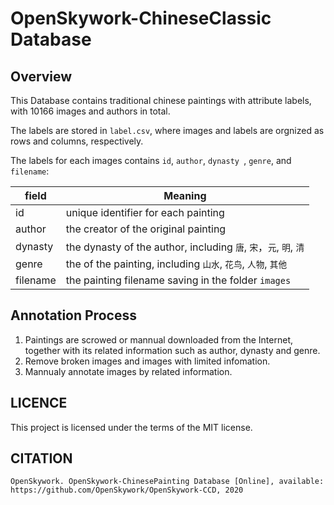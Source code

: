 # OpenSkywork-ChineseClassic Database

## Overview

This Database contains traditional chinese paintings with attribute labels, with 10166 images and authors in total.

The labels are stored in `label.csv`, where images and labels are orgnized as rows and columns, respectively.

The labels for each images contains `id`, `author`, `dynasty `, `genre`, and `filename`:

| field    | Meaning                                                      |
| -------- | ------------------------------------------------------------ |
| id       | unique identifier for each painting                          |
| author   | the creator of the original painting                         |
| dynasty  | the dynasty of the author, including `唐`, `宋`，`元`, `明`, `清` |
| genre    | the of the painting, including `山水`, `花鸟`, `人物`, `其他` |
| filename | the painting filename saving in the folder `images`          |

## Annotation Process

1. Paintings are scrowed or mannual downloaded from the Internet, together with its related information such as author, dynasty and genre.
2. Remove broken images and images with limited infomation.
3. Mannualy annotate images by related information.

## LICENCE

This project is licensed under the terms of the MIT license.

## CITATION

`
OpenSkywork. OpenSkywork-ChinesePainting Database [Online], available: https://github.com/OpenSkywork/OpenSkywork-CCD, 2020
`

